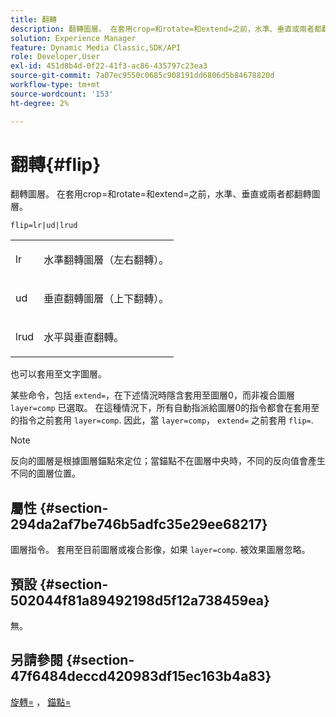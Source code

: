 ```yaml
---
title: 翻轉
description: 翻轉圖層。 在套用crop=和rotate=和extend=之前，水準、垂直或兩者都翻轉圖層。
solution: Experience Manager
feature: Dynamic Media Classic,SDK/API
role: Developer,User
exl-id: 451d8b4d-0f22-41f3-ac86-435797c23ea3
source-git-commit: 7a07ec9550c0685c908191dd6806d5b84678820d
workflow-type: tm+mt
source-wordcount: '153'
ht-degree: 2%

---
```


# 翻轉{#flip}

翻轉圖層。 在套用crop=和rotate=和extend=之前，水準、垂直或兩者都翻轉圖層。

`flip=lr|ud|lrud`

<table id="simpletable_072CA0E24B7146D48AEFD70E51E849C2"> 
 <tr class="strow"> 
  <td class="stentry"> <p> <span class="codeph"> lr </span> </p> </td> 
  <td class="stentry"> <p>水準翻轉圖層（左右翻轉）。 </p> </td> 
 </tr> 
 <tr class="strow"> 
  <td class="stentry"> <p> <span class="codeph"> ud </span> </p> </td> 
  <td class="stentry"> <p>垂直翻轉圖層（上下翻轉）。 </p> </td> 
 </tr> 
 <tr class="strow"> 
  <td class="stentry"> <p> <span class="codeph"> lrud </span> </p> </td> 
  <td class="stentry"> <p>水平與垂直翻轉。 </p> </td> 
 </tr> 
</table>

也可以套用至文字圖層。

某些命令，包括 `extend=`，在下述情況時隱含套用至圖層0，而非複合圖層 `layer=comp` 已選取。 在這種情況下，所有自動指派給圖層0的指令都會在套用至的指令之前套用 `layer=comp`. 因此，當 `layer=comp`， `extend=` 之前套用 `flip=`.

>[!NOTE]
>
>反向的圖層是根據圖層錨點來定位；當錨點不在圖層中央時，不同的反向值會產生不同的圖層位置。

## 屬性 {#section-294da2af7be746b5adfc35e29ee68217}

圖層指令。 套用至目前圖層或複合影像，如果 `layer=comp`. 被效果圖層忽略。

## 預設 {#section-502044f81a89492198d5f12a738459ea}

無。

## 另請參閱 {#section-47f6484deccd420983df15ec163b4a83}

[旋轉=](../../../../../is-api/http-ref/image-serving-api-ref/c-http-protocol-reference/c-command-reference/r-rotate.md#reference-12abb086635546ec9ec2e1a793dc1096) ， [錨點=](../../../../../is-api/http-ref/image-serving-api-ref/c-http-protocol-reference/c-command-reference/r-anchor.md#reference-6661e548ab284b82828d8d94c8ddeb7c)
